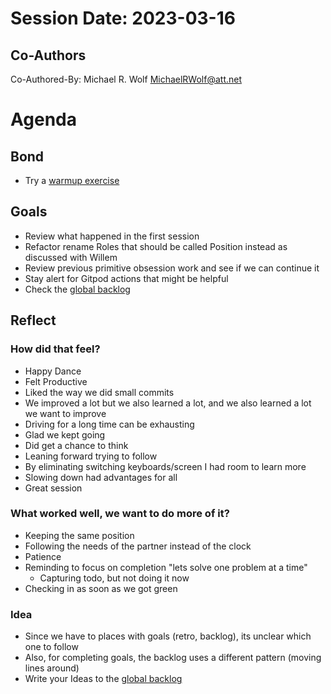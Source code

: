 # Session Date: 2023-03-16
## Co-Authors
Co-Authored-By: Michael R. Wolf <MichaelRWolf@att.net>

# Agenda

## Bond

-   Try a [warmup exercise](../docs/warmup-exercises.md)

## Goals

-   Review what happened in the first session
-   Refactor rename Roles that should be called Position instead as discussed with Willem [](../docs/rpg-terminology.png)
-   Review previous primitive obsession work and see if we can continue it
-   Stay alert for Gitpod actions that might be helpful
-   Check the [global backlog](../docs/backlog.md)

## Reflect

### How did that feel?

- Happy Dance
- Felt Productive
- Liked the way we did small commits
- We improved a lot but we also learned a lot, and we also learned a lot we want to improve
- Driving for a long time can be exhausting
- Glad we kept going
- Did get a chance to think
- Leaning forward trying to follow
- By eliminating switching keyboards/screen I had room to learn more
- Slowing down had advantages for all
- Great session

### What worked well, we want to do more of it?

- Keeping the same position
- Following the needs of the partner instead of the clock
- Patience
- Reminding to focus on completion "lets solve one problem at a time"
    - Capturing todo, but not doing it now
- Checking in as soon as we got green

### Idea
- Since we have to places with goals (retro, backlog), its unclear which one to follow
- Also, for completing goals, the backlog uses a different pattern (moving lines around)
-   Write your Ideas to the [global backlog](../docs/backlog.md)
